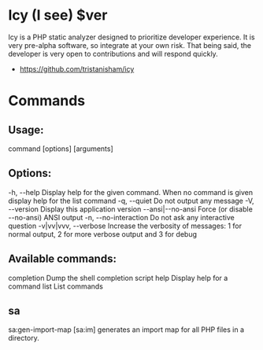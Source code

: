 # Icy (I see) $ver

Icy is a PHP static analyzer designed to prioritize developer experience.
It is very pre-alpha software, so integrate at your own risk. That being said,
the developer is very open to contributions and will respond quickly.

- https://github.com/tristanisham/icy

# Commands

## Usage:

command [options] [arguments]

## Options:

-h, --help Display help for the given command. When no command is given display help for the list command
-q, --quiet Do not output any message
-V, --version Display this application version
--ansi|--no-ansi Force (or disable --no-ansi) ANSI output
-n, --no-interaction Do not ask any interactive question
-v|vv|vvv, --verbose Increase the verbosity of messages: 1 for normal output, 2 for more verbose output and 3 for debug

## Available commands:

completion Dump the shell completion script
help Display help for a command
list List commands

## sa

sa:gen-import-map  [sa:im] generates an import map for all PHP files in a directory.
